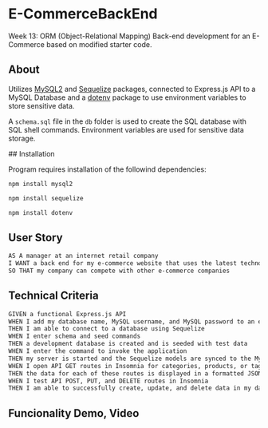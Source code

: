 # E-CommerceBackEnd

Week 13: ORM (Object-Relational Mapping)
Back-end development for an E-Commerce based on modified starter code.

## About

Utilizes [MySQL2](https://www.npmjs.com/package/mysql2) and [Sequelize](https://www.npmjs.com/package/sequelize) packages, connected to Express.js API to a MySQL Database and a [dotenv](https://www.npmjs.com/package/dotenv) package to use environment variables to store sensitive data.

A `schema.sql` file in the `db` folder is used to create the SQL database with SQL shell commands. Environment variables are used for sensitive data storage.

## Installation

Program requires installation of the followind dependencies:

```md
npm install mysql2
```

```md
npm install sequelize
```

```md
npm install dotenv
```

## User Story

```md
AS A manager at an internet retail company
I WANT a back end for my e-commerce website that uses the latest technologies
SO THAT my company can compete with other e-commerce companies
```

## Technical Criteria

```md
GIVEN a functional Express.js API
WHEN I add my database name, MySQL username, and MySQL password to an environment variable file
THEN I am able to connect to a database using Sequelize
WHEN I enter schema and seed commands
THEN a development database is created and is seeded with test data
WHEN I enter the command to invoke the application
THEN my server is started and the Sequelize models are synced to the MySQL database
WHEN I open API GET routes in Insomnia for categories, products, or tags
THEN the data for each of these routes is displayed in a formatted JSON
WHEN I test API POST, PUT, and DELETE routes in Insomnia
THEN I am able to successfully create, update, and delete data in my database
```

## Funcionality Demo, Video
